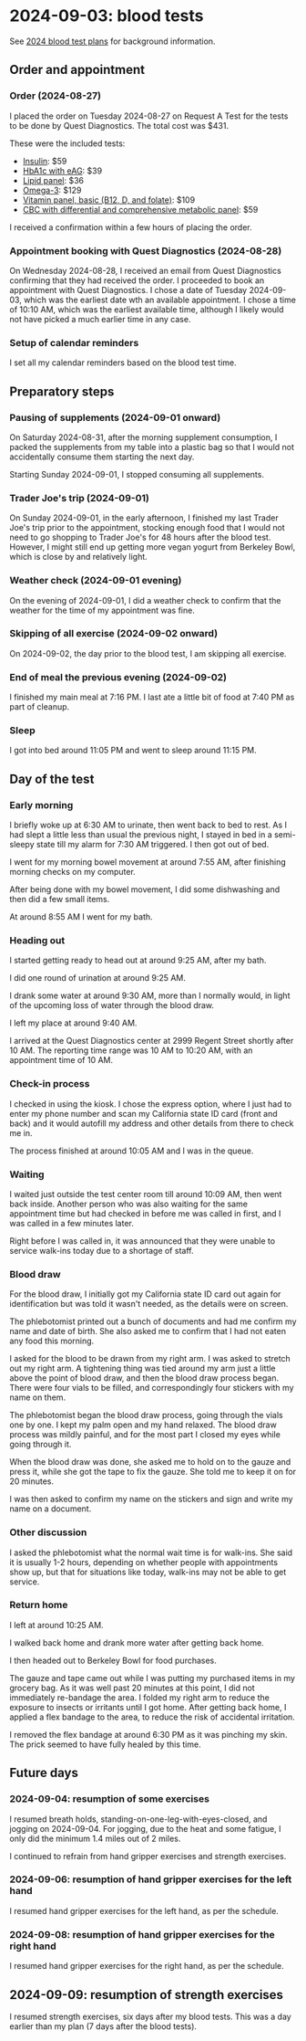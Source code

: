 # 2024-09-03: blood tests

See [2024 blood test plans](2024-blood-test-plans.md) for background information.

## Order and appointment

### Order (2024-08-27)

I placed the order on Tuesday 2024-08-27 on Request A Test for the tests to be
done by Quest Diagnostics. The total cost was $431.

These were the included tests:

* [Insulin](https://requestatest.com/insulin-testing): $59
* [HbA1c with eAG](https://requestatest.com/hemoglobin-a1c-with-eag-testing): $39
* [Lipid panel](https://requestatest.com/lipid-panel-testing): $36
* [Omega-3](https://requestatest.com/omega-3-blood-test): $129
* [Vitamin panel, basic (B12, D, and folate)]( https://requestatest.com/basic-vitamin-deficiency-panel-vitamin-b12-d-folate-blood-test): $109
* [CBC with differential and comprehensive metabolic panel](https://requestatest.com/complete-blood-count-cbc-and-comprehensive-metabolic-panel-cmp-blood-test): $59

I received a confirmation within a few hours of placing the order.

### Appointment booking with Quest Diagnostics (2024-08-28)

On Wednesday 2024-08-28, I received an email from Quest Diagnostics
confirming that they had received the order. I proceeded to book an
appointment with Quest Diagnostics. I chose a date of Tuesday
2024-09-03, which was the earliest date wth an available
appointment. I chose a time of 10:10 AM, which was the earliest
available time, although I likely would not have picked a much earlier
time in any case.

### Setup of calendar reminders

I set all my calendar reminders based on the blood test time.

## Preparatory steps

### Pausing of supplements (2024-09-01 onward)

On Saturday 2024-08-31, after the morning supplement consumption, I
packed the supplements from my table into a plastic bag so that I
would not accidentally consume them starting the next day.

Starting Sunday 2024-09-01, I stopped consuming all supplements.

### Trader Joe's trip (2024-09-01)

On Sunday 2024-09-01, in the early afternoon, I finished my last
Trader Joe's trip prior to the appointment, stocking enough food that
I would not need to go shopping to Trader Joe's for 48 hours after the
blood test. However, I might still end up getting more vegan yogurt
from Berkeley Bowl, which is close by and relatively light.

### Weather check (2024-09-01 evening)

On the evening of 2024-09-01, I did a weather check to confirm that
the weather for the time of my appointment was fine.

### Skipping of all exercise (2024-09-02 onward)

On 2024-09-02, the day prior to the blood test, I am skipping all
exercise.

### End of meal the previous evening (2024-09-02)

I finished my main meal at 7:16 PM. I last ate a little bit of food at
7:40 PM as part of cleanup.

### Sleep

I got into bed around 11:05 PM and went to sleep around 11:15 PM.

## Day of the test

### Early morning

I briefly woke up at 6:30 AM to urinate, then went back to bed to
rest. As I had slept a little less than usual the previous night, I
stayed in bed in a semi-sleepy state till my alarm for 7:30 AM
triggered. I then got out of bed.

I went for my morning bowel movement at around 7:55 AM, after
finishing morning checks on my computer.

After being done with my bowel movement, I did some dishwashing and
then did a few small items.

At around 8:55 AM I went for my bath.

### Heading out

I started getting ready to head out at around 9:25 AM, after my bath.

I did one round of urination at around 9:25 AM.

I drank some water at around 9:30 AM, more than I normally would, in
light of the upcoming loss of water through the blood draw.

I left my place at around 9:40 AM.

I arrived at the Quest Diagnostics center at 2999 Regent Street
shortly after 10 AM. The reporting time range was 10 AM to 10:20 AM,
with an appointment time of 10 AM.

### Check-in process

I checked in using the kiosk. I chose the express option, where I just
had to enter my phone number and scan my California state ID card
(front and back) and it would autofill my address and other details
from there to check me in.

The process finished at around 10:05 AM and I was in the queue.

### Waiting

I waited just outside the test center room till around 10:09 AM, then
went back inside. Another person who was also waiting for the same
appointment time but had checked in before me was called in first, and
I was called in a few minutes later.

Right before I was called in, it was announced that they were unable
to service walk-ins today due to a shortage of staff.

### Blood draw

For the blood draw, I initially got my California state ID card out
again for identification but was told it wasn't needed, as the details
were on screen.

The phlebotomist printed out a bunch of documents and had me confirm
my name and date of birth. She also asked me to confirm that I had not
eaten any food this morning.

I asked for the blood to be drawn from my right arm. I was asked to
stretch out my right arm. A tightening thing was tied around my arm
just a little above the point of blood draw, and then the blood draw
process began. There were four vials to be filled, and correspondingly
four stickers with my name on them.

The phlebotomist began the blood draw process, going through the vials
one by one. I kept my palm open and my hand relaxed. The blood draw
process was mildly painful, and for the most part I closed my eyes
while going through it.

When the blood draw was done, she asked me to hold on to the gauze and
press it, while she got the tape to fix the gauze. She told me to keep
it on for 20 minutes.

I was then asked to confirm my name on the stickers and sign and write
my name on a document.

### Other discussion

I asked the phlebotomist what the normal wait time is for
walk-ins. She said it is usually 1-2 hours, depending on whether
people with appointments show up, but that for situations like today,
walk-ins may not be able to get service.

### Return home

I left at around 10:25 AM.

I walked back home and drank more water after getting back home.

I then headed out to Berkeley Bowl for food purchases.

The gauze and tape came out while I was putting my purchased items in
my grocery bag. As it was well past 20 minutes at this point, I did
not immediately re-bandage the area. I folded my right arm to reduce
the exposure to insects or irritants until I got home. After getting
back home, I applied a flex bandage to the area, to reduce the risk of
accidental irritation.

I removed the flex bandage at around 6:30 PM as it was pinching my
skin. The prick seemed to have fully healed by this time.

## Future days

### 2024-09-04: resumption of some exercises

I resumed breath holds, standing-on-one-leg-with-eyes-closed, and
jogging on 2024-09-04. For jogging, due to the heat and some fatigue,
I only did the minimum 1.4 miles out of 2 miles.

I continued to refrain from hand gripper exercises and strength
exercises.

### 2024-09-06: resumption of hand gripper exercises for the left hand

I resumed hand gripper exercises for the left hand, as per the
schedule.

### 2024-09-08: resumption of hand gripper exercises for the right hand

I resumed hand gripper exercises for the right hand, as per the
schedule.

## 2024-09-09: resumption of strength exercises

I resumed strength exercises, six days after my blood tests. This was
a day earlier than my plan (7 days after the blood tests).
